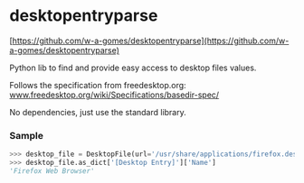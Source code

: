 # desktopentryparse
[https://github.com/w-a-gomes/desktopentryparse](https://github.com/w-a-gomes/desktopentryparse)

Python lib to find and provide easy access to desktop files values.

Follows the specification from freedesktop.org: www.freedesktop.org/wiki/Specifications/basedir-spec/

No dependencies, just use the standard library.

### Sample
```python
>>> desktop_file = DesktopFile(url='/usr/share/applications/firefox.desktop')
>>> desktop_file.as_dict['[Desktop Entry]']['Name']
'Firefox Web Browser'
```